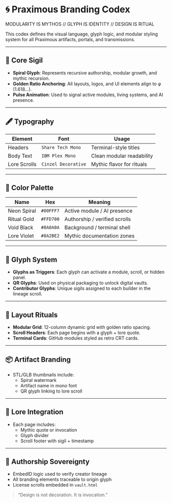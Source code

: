 # 🌀 Praximous Branding Codex

MODULARITY IS MYTHOS // GLYPH IS IDENTITY // DESIGN IS RITUAL

This codex defines the visual language, glyph logic, and modular styling system for all Praximous artifacts, portals, and transmissions.

---

## 🔱 Core Sigil

- **Spiral Glyph**: Represents recursive authorship, modular growth, and mythic recursion.
- **Golden Ratio Anchoring**: All layouts, logos, and UI elements align to φ (1.618…).
- **Pulse Animation**: Used to signal active modules, living systems, and AI presence.

---

## 🖋️ Typography

| Element        | Font             | Usage                          |
|----------------|------------------|--------------------------------|
| Headers        | `Share Tech Mono`| Terminal-style titles          |
| Body Text      | `IBM Plex Mono`  | Clean modular readability      |
| Lore Scrolls   | `Cinzel Decorative`| Mythic flavor for rituals     |

---

## 🎨 Color Palette

| Name         | Hex       | Meaning                        |
|--------------|-----------|-------------------------------|
| Neon Spiral  | `#00FFF7` | Active module / AI presence   |
| Ritual Gold  | `#FFD700` | Authorship / verified scrolls |
| Void Black   | `#0A0A0A` | Background / terminal shell   |
| Lore Violet  | `#8A2BE2` | Mythic documentation zones    |

---

## 🧬 Glyph System

- **Glyphs as Triggers**: Each glyph can activate a module, scroll, or hidden panel.
- **QR Glyphs**: Used on physical packaging to unlock digital vaults.
- **Contributor Glyphs**: Unique sigils assigned to each builder in the lineage scroll.

---

## 🧱 Layout Rituals

- **Modular Grid**: 12-column dynamic grid with golden ratio spacing.
- **Scroll Headers**: Each page begins with a glyph + lore quote.
- **Terminal Cards**: GitHub modules styled as retro CRT cards.

---

## 📦 Artifact Branding

- STL/GLB thumbnails include:
  - Spiral watermark
  - Artifact name in mono font
  - QR glyph linking to lore scroll

---

## 📜 Lore Integration

- Each page includes:
  - Mythic quote or invocation
  - Glyph divider
  - Scroll footer with sigil + timestamp

---

## 🧙 Authorship Sovereignty

- EmbedID logic used to verify creator lineage
- All branding elements traceable to origin glyph
- License scrolls embedded in `vault.html`

> “Design is not decoration. It is invocation.”

